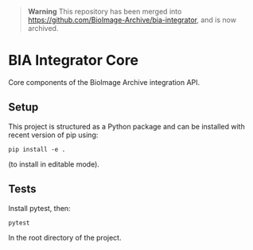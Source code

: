 > **Warning**
> This repository has been merged into https://github.com/BioImage-Archive/bia-integrator, and is now archived.

BIA Integrator Core
===================

Core components of the BioImage Archive integration API.

Setup
-----

This project is structured as a Python package and can be installed with recent version of pip using:

    pip install -e .

(to install in editable mode).

Tests
-----

Install pytest, then:

    pytest

In the root directory of the project.
